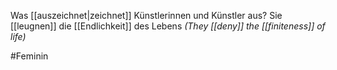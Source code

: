 Was [[auszeichnet|zeichnet]] Künstlerinnen und Künstler aus? Sie [[leugnen]] die [[Endlichkeit]] des Lebens
*(They [[deny]] the [[finiteness]] of life)*

#Feminin 